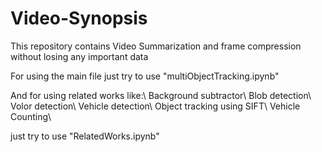 # Video-Synopsis

This repository contains Video Summarization and frame compression without losing any important data

For using the main file just try to use "multiObjectTracking.ipynb"

And for using related works like:\\
Background subtractor\\
Blob detection\\
Volor detection\\
Vehicle detection\\
Object tracking using SIFT\\
Vehicle Counting\\

just try to use "RelatedWorks.ipynb"

